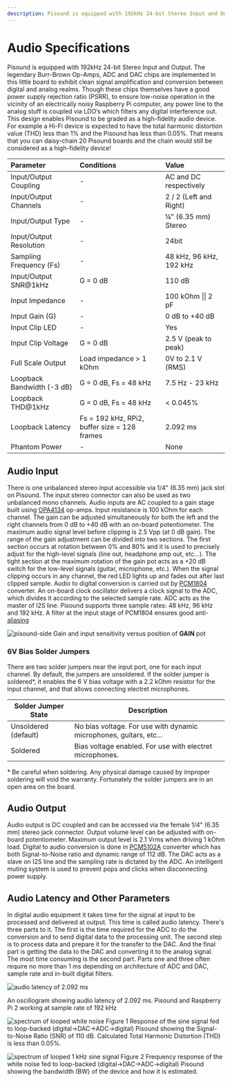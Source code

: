 ```yaml
---
description: Pisound is equipped with 192kHz 24-bit Stereo Input and Output. The legendary Burr-Brown Op-Amps, ADC and DAC chips are implemented in this little board to exhibit clean signal amplification and conversion between digital and analog realms.
---
```


# Audio Specifications

Pisound is equipped with 192kHz 24-bit Stereo Input and Output. The legendary Burr-Brown Op-Amps, ADC and DAC chips are implemented in this little board to exhibit clean signal amplification and conversion between digital and analog realms. Though these chips themselves have a good power supply rejection ratio (PSRR), to ensure low-noise operation in the vicinity of an electrically noisy Raspberry Pi computer, any power line to the analog stuff is coupled via LDO’s which filters any digital interference out. This design enables Pisound to be graded as a high-fidelity audio device. For example a Hi-Fi device is expected to have the total harmonic distortion value (THD) less than 1% and the Pisound has less than 0.05%. That means that you can daisy-chain 20 Pisound boards and the chain would still be considered as a high-fidelity device!

**Parameter**|**Conditions**|**Value**
:-----|:-----|:-----
Input/Output Coupling|-|AC and DC respectively
Input/Output Channels|-|2 / 2 (Left and Right)
Input/Output Type|-|¼" (6.35 mm) Stereo
Input/Output Resolution|-|24bit
Sampling Frequency (Fs)|-|48 kHz, 96 kHz, 192 kHz
Input/Output SNR@1kHz|G = 0 dB|110 dB
Input Impedance|-|100 kOhm &#124;&#124; 2 pF
Input Gain (G)|-|0 dB to +40 dB
Input Clip LED|-|Yes
Input Clip Voltage|G = 0 dB|2.5 V (peak to peak)
Full Scale Output|Load impedance > 1 kOhm|0V to 2.1 V (RMS)
Loopback Bandwidth (-3 dB)|G = 0 dB, Fs = 48 kHz|7.5 Hz - 23 kHz
Loopback THD@1kHz|G = 0 dB, Fs = 48 kHz|< 0.045%
Loopback Latency|Fs = 192 kHz, RPi2, buffer size = 128 frames|2.092 ms
Phantom Power|-|None

## Audio Input
There is one unbalanced stereo input accessible via 1/4" (6.35 mm) jack slot on Pisound. The input stereo connector can also be used as two unbalanced mono channels. Audio inputs are AC coupled to a gain stage built using <a href="http://www.ti.com/lit/ds/symlink/opa2134.pdf" target="_blank">OPA4134</a> op-amps. Input resistance is 100 kOhm for each channel. The gain can be adjusted simultaneously for both the left and the right channels from 0 dB to +40 dB with an on-board potentiometer. The maximum audio signal level before clipping is 2.5 Vpp (at 0 dB gain). The range of the gain adjustment can be divided into two sections. The first section occurs at rotation between 0% and 80% and it is used to precisely adjust for the high-level signals (line out, headphone amp out, etc...). The tight section at the maximum rotation of the gain pot acts as a +20 dB switch for the low-level signals (guitar, microphone, etc.). When the signal clipping occurs in any channel, the red LED lights up and fades out after last clipped sample. Audio to digital conversion is carried out by <a href="http://www.ti.com/lit/ds/symlink/pcm1804.pdf" target="_blank">PCM1804</a> converter. An on-board clock oscillator delivers a clock signal to the ADC, which divides it according to the selected sample rate. ADC acts as the master of I2S line. Pisound supports three sample rates: 48 kHz, 96 kHz and 192 kHz. A filter at the input stage of PCM1804 ensures good anti-<a href="https://en.wikipedia.org/wiki/Aliasing" target="_blank">aliasing</a>

![pisound-side](https://raw.githubusercontent.com/wiki/BlokasLabs/pisound-docs/images/gain_vs_pot.jpg)
Gain and input sensitivity versus position of **GAIN** pot

### 6V Bias Solder Jumpers

There are two solder jumpers near the input port, one for each input channel. By default, the jumpers are unsoldered. If the solder jumper is soldered&ast;, it enables the 6 V bias voltage with a 2.2 kOhm resistor for the input channel, and that allows connecting electret microphones.

| Solder Jumper State | Description |
|---|---|
| Unsoldered (default) | No bias voltage. For use with dynamic microphones, guitars, etc... |
| Soldered | Bias voltage enabled. For use with electret microphones. |

&ast; Be careful when soldering. Any physical damage caused by improper soldering will void the warranty. Fortunately the solder jumpers are in an open area on the board.

## Audio Output
Audio output is DC coupled and can be accessed via the female 1/4" (6.35 mm) stereo jack connector. Output volume level can be adjusted with on-board potentiometer. Maximum output level is 2.1 Vrms when driving 1 kOhm load. Digital to audio conversion is done in <a href="http://www.ti.com/lit/ds/symlink/pcm5100a-q1.pdf" target="_blank">PCM5102A</a> converter which has both Signal-to-Noise ratio and dynamic range of 112 dB. The DAC acts as a slave on I2S line and the sampling rate is dictated by the ADC. An intelligent muting system is used to prevent pops and clicks when disconnecting power supply.

## Audio Latency and Other Parameters

In digital audio equipment it takes time for the signal at input to be processed and delivered at output. This time is called audio latency. There's three parts to it. The first is the time required for the ADC to do the conversion and to send digital data to the processing unit. The second step is to process data and prepare it for the transfer to the DAC. And the final part is getting the data to the DAC and converting it to the analog signal. The most time consuming is the second part. Parts one and three often require no more than 1 ms depending on architecture of ADC and DAC, sample rate and in-built digital filters.

![audio latency of 2.092 ms](https://raw.githubusercontent.com/wiki/BlokasLabs/pisound-docs/images/192kHz_audio_latency.png)

An oscillogram showing audio latency of 2.092 ms. Pisound and Raspberry Pi 2 working at sample rate of 192 kHz

![spectrum of looped white noise](https://raw.githubusercontent.com/wiki/BlokasLabs/pisound-docs/images/thd.png)
Figure 1  Response of the sine signal fed to loop-backed (digital→DAC→ADC→digital) Pisound showing the Signal-to-Noise Ratio (SNR) of 110 dB. Calculated Total Harmonic Distortion (THD) is less than 0.05%.

![spectrum of looped 1 kHz sine signal](https://raw.githubusercontent.com/wiki/BlokasLabs/pisound-docs/images/bw.png)
Figure 2 Frequency response of the white noise fed to loop-backed (digital→DAC→ADC→digital) Pisound showing the bandwidth (BW) of the device and how it is estimated.
